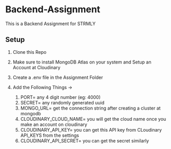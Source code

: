 # Backend-Assignment
This is a Backend Assignment for STRMLY


## Setup
1. Clone this Repo

2. Make sure to install MongoDB Atlas on your system and Setup an Account at Cloudinary

3. Create a .env file in the Assignment Folder

4. Add the Following Things ->
     1) PORT= any 4 digit number (eg: 4000)
     2) SECRET= any randomly generated uuid
     3) MONGO_URL= get the connection string after creating a cluster at mongodb
     4) CLOUDINARY_CLOUD_NAME= you will get the cloud name once you make an account on cloudinary
     5) CLOUDINARY_API_KEY= you can get this API key from CLoudinary API_KEYS from the settings 
     6) CLOUDINARY_API_SECRET= you can get the secret similarly
